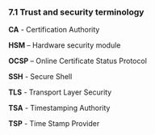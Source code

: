 ### 7.1 Trust and security terminology

**CA** - Certification Authority    

**HSM** – Hardware security module

**OCSP** – Online Certificate Status Protocol 

**SSH** - Secure Shell

**TLS** - Transport Layer Security

**TSA** - Timestamping Authority 

**TSP** - Time Stamp Provider